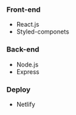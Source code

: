 ### Front-end
  - React.js
  - Styled-componets

### Back-end
  - Node.js
  - Express

### Deploy
  - Netlify
